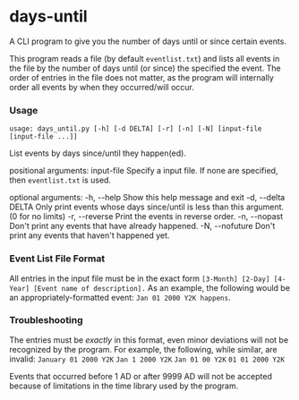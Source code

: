 # days-until
A CLI program to give you the number of days until or since certain events.

This program reads a file (by default `eventlist.txt`) and lists all events in the file by the number of days until (or since) the specified the event. The order of entries in the file does not matter, as the program will internally order all events by when they occurred/will occur.

### Usage
`usage: days_until.py [-h] [-d DELTA] [-r] [-n] [-N] [input-file [input-file ...]]`

List events by days since/until they happen(ed).

positional arguments:
  input-file            Specify a input file. If none are specified, then `eventlist.txt` is used.

optional arguments:
  -h, --help            Show this help message and exit
  -d, --delta DELTA     Only print events whose days since/until is less than
                        this argument. (0 for no limits)
  -r, --reverse         Print the events in reverse order.
  -n, --nopast          Don't print any events that have already happened.
  -N, --nofuture        Don't print any events that haven't happened yet.


### Event List File Format
All entries in the input file must be in the exact form `[3-Month] [2-Day] [4-Year] [Event name of description].` As an example, the following would be an appropriately-formatted event: `Jan 01 2000 Y2K happens`.

### Troubleshooting
The entries must be *exactly* in this format, even minor deviations will not be recognized by the program. For example, the following, while similar, are invalid:
`January 01 2000 Y2K`
`Jan 1 2000 Y2K`
`Jan 01 00 Y2K`
`01 01 2000 Y2K`

Events that occurred before 1 AD or after 9999 AD will not be accepted because of limitations in the time library used by the program.

